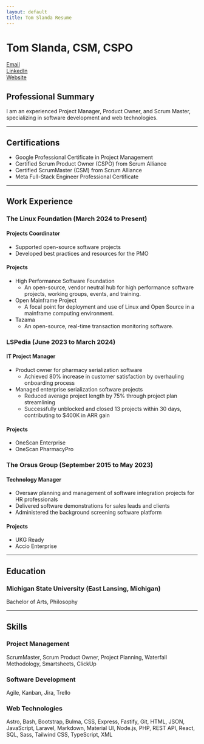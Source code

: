 ```yaml
---
layout: default
title: Tom Slanda Resume
---
```

# Tom Slanda, CSM, CSPO

[Email](mailto:tom.slanda@gmail.com)  
[LinkedIn](https://www.linkedin.com/in/tomslanda)  
[Website](https://slandath.github.io)

## Professional Summary

I am an experienced Project Manager, Product Owner, and Scrum Master, specializing in software development and web technologies.

---

## Certifications

* Google Professional Certificate in Project Management
* Certified Scrum Product Owner (CSPO) from Scrum Alliance
* Certified ScrumMaster (CSM) from Scrum Alliance
* Meta Full-Stack Engineer Professional Certificate

---

## Work Experience

### The Linux Foundation (March 2024 to Present)

#### Projects Coordinator

* Supported open-source software projects
* Developed best practices and resources for the PMO

#### Projects

* High Performance Software Foundation
  * An open-source, vendor neutral hub for high performance software projects, working groups, events, and training.
* Open Mainframe Project
  * A focal point for deployment and use of Linux and Open Source in a mainframe computing environment.
* Tazama
  * An open-source, real-time transaction monitoring software.

### LSPedia (June 2023 to March 2024)

#### IT Project Manager

* Product owner for pharmacy serialization software
  * Achieved 80% increase in customer satisfaction by overhauling onboarding process
* Managed enterprise serialization software projects
  * Reduced average project length by 75% through project plan streamlining
  * Successfully unblocked and closed 13 projects within 30 days, contributing to $400K in ARR gain

#### Projects
* OneScan Enterprise
* OneScan PharmacyPro

### The Orsus Group (September 2015 to May 2023)

#### Technology Manager

* Oversaw planning and management of software integration projects for HR professionals
* Delivered software demonstrations for sales leads and clients
* Administered the background screening software platform

#### Projects

* UKG Ready
* Accio Enterprise

---

## Education

### Michigan State University (East Lansing, Michigan)

Bachelor of Arts, Philosophy

---

## Skills

### Project Management

ScrumMaster, Scrum Product Owner, Project Planning, Waterfall Methodology, Smartsheets, ClickUp

### Software Development

Agile, Kanban, Jira, Trello

### Web Technologies

Astro, Bash, Bootstrap, Bulma, CSS, Express, Fastify, Git, HTML, JSON, JavaScript, Laravel, Markdown, Material UI, Node.js, PHP, REST API, React, SQL, Sass, Tailwind CSS, TypeScript, XML
